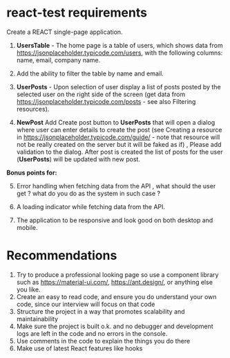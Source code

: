 # react-test requirements

Create a REACT single-page application.

1. **UsersTable** - The home page is a table of users, which shows data from https://jsonplaceholder.typicode.com/users, with the following columns: name, email, company name. 
2. Add the ability to filter the table by name and email.

3. **UserPosts** - Upon selection of user display a list of posts posted by the selected user on the right side of the screen
(get data from https://jsonplaceholder.typicode.com/posts - see also Filtering resources). 

4. **NewPost** Add Create post button to **UserPosts** that will open a dialog where user can enter details to create the post 
(see Creating a resource in https://jsonplaceholder.typicode.com/guide/ - note that resource will not be really created on the server but it will be faked as if) ,
Please add validation to the dialog.
After post is created the list of posts for the user (**UserPosts**) will be updated with new post.

**Bonus points for:**

5. Error handling when fetching data from the API , what should the user get ? what do you do as the system in such case ?

6. A loading indicator while fetching data from the API.
   
7. The application to be responsive and look good on both desktop and mobile.

# Recommendations
1. Try to produce a professional looking page so use a component library such as  https://material-ui.com/, https://ant.design/, or anything else you like.
2. Create an easy to read code, and ensure you do understand your own code, since our interview will focus on that code
3. Structure the project in a way that promotes scalability and maintainability
4. Make sure the project is built o.k. and no debugger and development logs are left in the code and no errors in the console.
5. Use comments in the code to explain the things you do there
6. Make use of latest React features like hooks 



